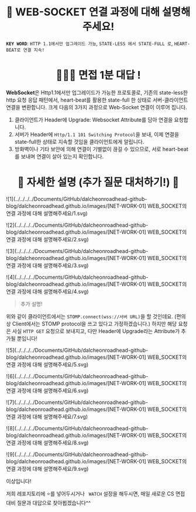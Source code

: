 <h1 align='center'>🧐 WEB-SOCKET 연결 과정에 대해 설명해주세요! </h1>

**`KEY WORD`**: `HTTP 1.1에서만 업그레이드 가능`, `STATE-LESS 에서 STATE-FULL 로`, `HEART-BEAT로 연결 지속!`

<h1 align = 'center'> 🙋🏻‍♂️ 면접 1분 대답 ! </h1>

**WebSocket**은 Http1.1에서만 업그레이드가 가능한 프로토콜로, 기존의 state-less한 http 요청 응답 패턴에서, heart-beat를 활용한 state-full 한 상태로 서버-클라이언트 연결을 변환합니다. 크게 다음의 3가지 과정으로 Web-Socket 연결이 이루어 집니다.

1. 클라이언트가 Header에 Upgrade: Websocket Attribute를 담아 연결을 요청합니다.
2. 서버가 Header에 `Http/1.1 101 Switching Protocol`을 보내, 이제 연결을 state-full한 상태로 지속할 것임을 클라이언트에게 알립니다.
3. 방화벽이나 기타 보안에 의해 연결이 기별없이 끊길 수 있으므로, 서로 heart-beat를 보내며 연결이 살아 있는지 확인합니다.

<h1 align='center'>📝 자세한 설명 (추가 질문 대처하기!) 📝</h1>



![1](../../../../Documents/GitHub/dalcheonroadhead-github-blog/dalcheonroadhead.github.io/images/[NET-WORK-01] WEB_SOCKET의 연결 과정에 대해 설명해주세요/1.svg)

![2](../../../../Documents/GitHub/dalcheonroadhead-github-blog/dalcheonroadhead.github.io/images/[NET-WORK-01] WEB_SOCKET의 연결 과정에 대해 설명해주세요/2.svg)

![3](../../../../Documents/GitHub/dalcheonroadhead-github-blog/dalcheonroadhead.github.io/images/[NET-WORK-01] WEB_SOCKET의 연결 과정에 대해 설명해주세요/3.svg)

![4](../../../../Documents/GitHub/dalcheonroadhead-github-blog/dalcheonroadhead.github.io/images/[NET-WORK-01] WEB_SOCKET의 연결 과정에 대해 설명해주세요/4.svg)

> 추가 설명!

위와 같이 클라이언트에서는 `STOMP.connect(wss://서버 URL)`을 할 것인데요. (편의상 Client에서는 STOMP protocol을 쓰고 있다고 가정하겠습니다.) 하지만 해당 요청은 사실 `HTTP GET` 요청으로 보내지고, 다만 Header에 Upgrade라는 Attribute가 추가될 뿐입니다!



![5](../../../../Documents/GitHub/dalcheonroadhead-github-blog/dalcheonroadhead.github.io/images/[NET-WORK-01] WEB_SOCKET의 연결 과정에 대해 설명해주세요/5.svg)

![6](../../../../Documents/GitHub/dalcheonroadhead-github-blog/dalcheonroadhead.github.io/images/[NET-WORK-01] WEB_SOCKET의 연결 과정에 대해 설명해주세요/6.svg)

![7](../../../../Documents/GitHub/dalcheonroadhead-github-blog/dalcheonroadhead.github.io/images/[NET-WORK-01] WEB_SOCKET의 연결 과정에 대해 설명해주세요/7.svg)

![8](../../../../Documents/GitHub/dalcheonroadhead-github-blog/dalcheonroadhead.github.io/images/[NET-WORK-01] WEB_SOCKET의 연결 과정에 대해 설명해주세요/8.svg)

![9](../../../../Documents/GitHub/dalcheonroadhead-github-blog/dalcheonroadhead.github.io/images/[NET-WORK-01] WEB_SOCKET의 연결 과정에 대해 설명해주세요/9.svg)

이상입니다! 

저희 레포지토리에 ⭐를 넣어두시거나 ` WATCH` 설정을 해두시면, 매일 새로운 CS 면접 대비 질문과 대답으로 찾아뵙겠습니다^^
